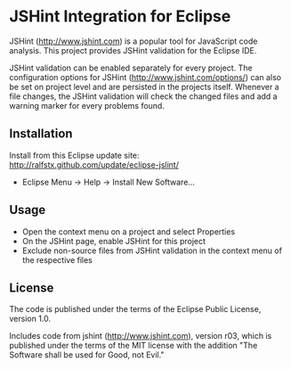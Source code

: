 JSHint Integration for Eclipse
==============================

JSHint (http://www.jshint.com) is a popular tool for JavaScript code analysis.
This project provides JSHint validation for the Eclipse IDE.

JSHint validation can be enabled separately for every project.
The configuration options for JSHint (http://www.jshint.com/options/) can also be set on project level and are persisted in the projects itself.
Whenever a file changes, the JSHint validation will check the changed files and add a warning marker for every problems found.

Installation
------------

Install from this Eclipse update site: http://ralfstx.github.com/update/eclipse-jslint/
* Eclipse Menu -> Help -> Install New Software...

Usage
-----

* Open the context menu on a project and select Properties
* On the JSHint page, enable JSHint for this project
* Exclude non-source files from JSHint validation in the context menu of the respective files

License
-------

The code is published under the terms of the Eclipse Public License, version 1.0.

Includes code from jshint (http://www.jshint.com), version r03, which is published under the terms of the MIT license with the addition "The Software shall be used for Good, not Evil."

